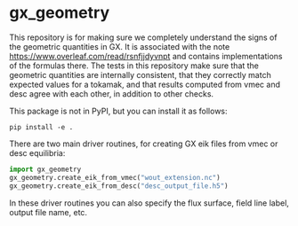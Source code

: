 # gx_geometry

This repository is for making sure we completely understand the signs of the
geometric quantities in GX. It is associated with the note
https://www.overleaf.com/read/rsnfjjdyvnpt and contains implementations of the
formulas there.
The tests in this repository make sure that the geometric quantities are
internally consistent, that they correctly match expected values for a tokamak, and
that results computed from vmec and desc agree with each other, in addition to
other checks.

This package is not in PyPI, but you can install it as follows:
~~~~
pip install -e .
~~~~

There are two main driver routines, for creating GX eik files from vmec or desc
equilibria:
~~~~py
import gx_geometry
gx_geometry.create_eik_from_vmec("wout_extension.nc")
gx_geometry.create_eik_from_desc("desc_output_file.h5")
~~~~
In these driver routines you can also specify the flux surface, field line label, output file name, etc.
